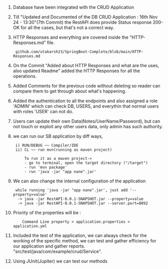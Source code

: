 1. Database have been integrated with the CRUD Application

2. Till "Updated and Documented of the DB CRUD Application : 16th Nov 24 - 13:30"(7th Commit) 
the RestAPI does provide Status response 200-OK for all the cases, but that's not a correct way. 

3. HTTP Responses and everything are covered inside the "HTTP-Responses.md" file.

        github.com/utakarsh23/SpringBoot-Complete/blob/main/HTTP-Responses.md
        
4. On the Commit "Added about HTTP Responses and what are the uses, also updated Readme"
    added the HTTP Responses for all the operations. 
5. Added Comments for the previous code without deleting so reader can compare them to get through about what's happening.

6. Added the authentication to all the endpoints and also assigned a role 'ADMIN' which can check DB, USERS, and everythin that normal users with roles 'USER' can not do.

7. Users can update their own Data(Notes/UserName/Password), but can not touch or exploit any other users data, only admin has such authority.

8. we can run our SB application by diff ways, 

        i) RUN/DEBUG ~~ Compiler/IDE
        ii) CL ~~ run mvn(running as maven project)

            To run it as a maven project->
            - go to terminal, open the target directory ("/target")
            - run 'mvn package' 
            - run 'java -jar "app nane".jar'

9. We can also change the internal configuration of the application

        while running 'java -jar "app nane".jar', just add '--property=value'
         -> java -jar RestAPI-0.0.1-SNAPSHOT.jar --property=value 
         -> java -jar RestAPI-0.0.1-SNAPSHOT.jar --server.port=8092 

10. Priority of the properties will be :

            Command Line property > application.properties > application.yml

11. Included the test of the application, we can always check for the working of the specific method, we can test and gather efficiency for our application and gather reports. "src/test/java/com/example/crud/Service".

12. Using JUnit(Jupiter) we can test our methods
